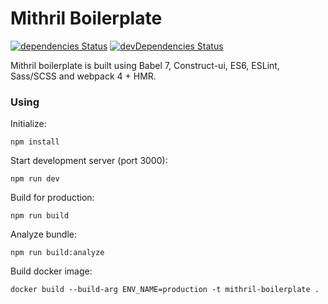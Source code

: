 # Mithril Boilerplate
[![dependencies Status](https://david-dm.org/admiralobvious/mithril-boilerplate/status.svg)](https://david-dm.org/admiralobvious/mithril-boilerplate)
[![devDependencies Status](https://david-dm.org/admiralobvious/mithril-boilerplate/dev-status.svg)](https://david-dm.org/admiralobvious/mithril-boilerplate?type=dev)

Mithril boilerplate is built using Babel 7, Construct-ui, ES6, ESLint, Sass/SCSS and webpack 4 + HMR.

### Using

Initialize:
```shell script
npm install
```

Start development server (port 3000):
```shell script
npm run dev
```

Build for production:
```shell script
npm run build
```

Analyze bundle:
```shell script
npm run build:analyze
```

Build docker image:
```shell script
docker build --build-arg ENV_NAME=production -t mithril-boilerplate .
```
